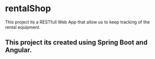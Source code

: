 # rentalShop

This project its a RESTfull Web App that allow us to keep tracking of the rental equipment.

## This project its created using Spring Boot and Angular.
